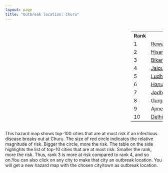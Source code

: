 ```yaml
---
layout: page
title: "Outbreak location: Churu"
---
```

<div style="width: 100%; overflow: auto;">
<div style="width: 75%; float: left;">
<div id="mapid">
<script src="https://buda-magenta.github.io/hazard_map/load_map.js"></script>

<script>
var marker_outbreak = L.marker([28.206144, 74.691907],{"autoPan": true}).addTo(map); marker_outbreak.bindTooltip("Churu").openTooltip();

var circle_1 = L.circle([28.195647, 76.616518], {"pane": "markerPane", "color": "red", "fill": true, "fillOpacity": 0.2, "fillRule": "evenodd", "lineCap": "round", "lineJoin": "round", "opacity": 1.0, "radius": 66861, "stroke": true, "weight": 3}).addTo(map);
circle_1.bindTooltip("Rewari<br>rank: 1<br>hazard index: 0.066862")
circle_1.bindPopup('<a href="https://buda-magenta.github.io/hazard_map/Rewari">Rewari</a>')

var circle_2 = L.circle([29.168807, 75.746110], {"pane": "markerPane", "color": "red", "fill": true, "fillOpacity": 0.2, "fillRule": "evenodd", "lineCap": "round", "lineJoin": "round", "opacity": 1.0, "radius": 56977, "stroke": true, "weight": 3}).addTo(map);
circle_2.bindTooltip("Hisar<br>rank: 2<br>hazard index: 0.056977")
circle_2.bindPopup('<a href="https://buda-magenta.github.io/hazard_map/Hisar">Hisar</a>')

var circle_3 = L.circle([28.015929, 73.317137], {"pane": "markerPane", "color": "red", "fill": true, "fillOpacity": 0.2, "fillRule": "evenodd", "lineCap": "round", "lineJoin": "round", "opacity": 1.0, "radius": 45805, "stroke": true, "weight": 3}).addTo(map);
circle_3.bindTooltip("Bikaner<br>rank: 3<br>hazard index: 0.045805")
circle_3.bindPopup('<a href="https://buda-magenta.github.io/hazard_map/Bikaner">Bikaner</a>')

var circle_4 = L.circle([26.915458, 75.818982], {"pane": "markerPane", "color": "red", "fill": true, "fillOpacity": 0.2, "fillRule": "evenodd", "lineCap": "round", "lineJoin": "round", "opacity": 1.0, "radius": 43013, "stroke": true, "weight": 3}).addTo(map);
circle_4.bindTooltip("Jaipur<br>rank: 4<br>hazard index: 0.043013")
circle_4.bindPopup('<a href="https://buda-magenta.github.io/hazard_map/Jaipur">Jaipur</a>')

var circle_5 = L.circle([30.909016, 75.851601], {"pane": "markerPane", "color": "red", "fill": true, "fillOpacity": 0.2, "fillRule": "evenodd", "lineCap": "round", "lineJoin": "round", "opacity": 1.0, "radius": 39399, "stroke": true, "weight": 3}).addTo(map);
circle_5.bindTooltip("Ludhiana<br>rank: 5<br>hazard index: 0.039400")
circle_5.bindPopup('<a href="https://buda-magenta.github.io/hazard_map/Ludhiana">Ludhiana</a>')

var circle_6 = L.circle([29.367200, 74.298364], {"pane": "markerPane", "color": "red", "fill": true, "fillOpacity": 0.2, "fillRule": "evenodd", "lineCap": "round", "lineJoin": "round", "opacity": 1.0, "radius": 33800, "stroke": true, "weight": 3}).addTo(map);
circle_6.bindTooltip("Hanumangarh<br>rank: 6<br>hazard index: 0.033801")
circle_6.bindPopup('<a href="https://buda-magenta.github.io/hazard_map/Hanumangarh">Hanumangarh</a>')

var circle_7 = L.circle([26.296772, 73.035143], {"pane": "markerPane", "color": "red", "fill": true, "fillOpacity": 0.2, "fillRule": "evenodd", "lineCap": "round", "lineJoin": "round", "opacity": 1.0, "radius": 23570, "stroke": true, "weight": 3}).addTo(map);
circle_7.bindTooltip("Jodhpur<br>rank: 7<br>hazard index: 0.023571")
circle_7.bindPopup('<a href="https://buda-magenta.github.io/hazard_map/Jodhpur">Jodhpur</a>')

var circle_8 = L.circle([28.428262, 77.002700], {"pane": "markerPane", "color": "red", "fill": true, "fillOpacity": 0.2, "fillRule": "evenodd", "lineCap": "round", "lineJoin": "round", "opacity": 1.0, "radius": 21428, "stroke": true, "weight": 3}).addTo(map);
circle_8.bindTooltip("Gurgaon<br>rank: 8<br>hazard index: 0.021428")
circle_8.bindPopup('<a href="https://buda-magenta.github.io/hazard_map/Gurgaon">Gurgaon</a>')

var circle_9 = L.circle([26.469100, 74.639000], {"pane": "markerPane", "color": "red", "fill": true, "fillOpacity": 0.2, "fillRule": "evenodd", "lineCap": "round", "lineJoin": "round", "opacity": 1.0, "radius": 7525, "stroke": true, "weight": 3}).addTo(map);
circle_9.bindTooltip("Ajmer<br>rank: 9<br>hazard index: 0.007526")
circle_9.bindPopup('<a href="https://buda-magenta.github.io/hazard_map/Ajmer">Ajmer</a>')

var circle_10 = L.circle([28.651718, 77.221939], {"pane": "markerPane", "color": "red", "fill": true, "fillOpacity": 0.2, "fillRule": "evenodd", "lineCap": "round", "lineJoin": "round", "opacity": 1.0, "radius": 6433, "stroke": true, "weight": 3}).addTo(map);
circle_10.bindTooltip("Delhi<br>rank: 10<br>hazard index: 0.006433")
circle_10.bindPopup('<a href="https://buda-magenta.github.io/hazard_map/Delhi">Delhi</a>')

var circle_11 = L.circle([30.179115, 75.047102], {"pane": "markerPane", "color": "red", "fill": true, "fillOpacity": 0.2, "fillRule": "evenodd", "lineCap": "round", "lineJoin": "round", "opacity": 1.0, "radius": 4774, "stroke": true, "weight": 3}).addTo(map);
circle_11.bindTooltip("Bathinda<br>rank: 11<br>hazard index: 0.004774")
circle_11.bindPopup('<a href="https://buda-magenta.github.io/hazard_map/Bathinda">Bathinda</a>')

var circle_12 = L.circle([27.639077, 76.614452], {"pane": "markerPane", "color": "red", "fill": true, "fillOpacity": 0.2, "fillRule": "evenodd", "lineCap": "round", "lineJoin": "round", "opacity": 1.0, "radius": 4344, "stroke": true, "weight": 3}).addTo(map);
circle_12.bindTooltip("Alwar<br>rank: 12<br>hazard index: 0.004344")
circle_12.bindPopup('<a href="https://buda-magenta.github.io/hazard_map/Alwar">Alwar</a>')

var circle_13 = L.circle([27.701115, 74.464936], {"pane": "markerPane", "color": "red", "fill": true, "fillOpacity": 0.2, "fillRule": "evenodd", "lineCap": "round", "lineJoin": "round", "opacity": 1.0, "radius": 3961, "stroke": true, "weight": 3}).addTo(map);
circle_13.bindTooltip("Sujangarh<br>rank: 13<br>hazard index: 0.003961")
circle_13.bindPopup('<a href="https://buda-magenta.github.io/hazard_map/Sujangarh">Sujangarh</a>')

var circle_14 = L.circle([27.662826, 75.027926], {"pane": "markerPane", "color": "red", "fill": true, "fillOpacity": 0.2, "fillRule": "evenodd", "lineCap": "round", "lineJoin": "round", "opacity": 1.0, "radius": 3335, "stroke": true, "weight": 3}).addTo(map);
circle_14.bindTooltip("Sikar<br>rank: 14<br>hazard index: 0.003335")
circle_14.bindPopup('<a href="https://buda-magenta.github.io/hazard_map/Sikar">Sikar</a>')

var circle_15 = L.circle([30.533129, 75.880760], {"pane": "markerPane", "color": "red", "fill": true, "fillOpacity": 0.2, "fillRule": "evenodd", "lineCap": "round", "lineJoin": "round", "opacity": 1.0, "radius": 3289, "stroke": true, "weight": 3}).addTo(map);
circle_15.bindTooltip("Malerkotla<br>rank: 15<br>hazard index: 0.003289")
circle_15.bindPopup('<a href="https://buda-magenta.github.io/hazard_map/Malerkotla">Malerkotla</a>')

var circle_16 = L.circle([31.292011, 75.568058], {"pane": "markerPane", "color": "red", "fill": true, "fillOpacity": 0.2, "fillRule": "evenodd", "lineCap": "round", "lineJoin": "round", "opacity": 1.0, "radius": 3052, "stroke": true, "weight": 3}).addTo(map);
circle_16.bindTooltip("Jalandhar<br>rank: 16<br>hazard index: 0.003053")
circle_16.bindPopup('<a href="https://buda-magenta.github.io/hazard_map/Jalandhar">Jalandhar</a>')

var circle_17 = L.circle([28.793170, 76.139128], {"pane": "markerPane", "color": "red", "fill": true, "fillOpacity": 0.2, "fillRule": "evenodd", "lineCap": "round", "lineJoin": "round", "opacity": 1.0, "radius": 3003, "stroke": true, "weight": 3}).addTo(map);
circle_17.bindTooltip("Bhiwani<br>rank: 17<br>hazard index: 0.003004")
circle_17.bindPopup('<a href="https://buda-magenta.github.io/hazard_map/Bhiwani">Bhiwani</a>')

var circle_18 = L.circle([31.634308, 74.873679], {"pane": "markerPane", "color": "red", "fill": true, "fillOpacity": 0.2, "fillRule": "evenodd", "lineCap": "round", "lineJoin": "round", "opacity": 1.0, "radius": 2756, "stroke": true, "weight": 3}).addTo(map);
circle_18.bindTooltip("Amritsar<br>rank: 18<br>hazard index: 0.002757")
circle_18.bindPopup('<a href="https://buda-magenta.github.io/hazard_map/Amritsar">Amritsar</a>')

var circle_19 = L.circle([29.583333, 75.083333], {"pane": "markerPane", "color": "red", "fill": true, "fillOpacity": 0.2, "fillRule": "evenodd", "lineCap": "round", "lineJoin": "round", "opacity": 1.0, "radius": 2587, "stroke": true, "weight": 3}).addTo(map);
circle_19.bindTooltip("Sirsa<br>rank: 19<br>hazard index: 0.002587")
circle_19.bindPopup('<a href="https://buda-magenta.github.io/hazard_map/Sirsa">Sirsa</a>')

var circle_20 = L.circle([26.588559, 74.861097], {"pane": "markerPane", "color": "red", "fill": true, "fillOpacity": 0.2, "fillRule": "evenodd", "lineCap": "round", "lineJoin": "round", "opacity": 1.0, "radius": 2137, "stroke": true, "weight": 3}).addTo(map);
circle_20.bindTooltip("Kishangarh<br>rank: 20<br>hazard index: 0.002137")
circle_20.bindPopup('<a href="https://buda-magenta.github.io/hazard_map/Kishangarh">Kishangarh</a>')

var circle_21 = L.circle([25.196826, 76.000893], {"pane": "markerPane", "color": "red", "fill": true, "fillOpacity": 0.2, "fillRule": "evenodd", "lineCap": "round", "lineJoin": "round", "opacity": 1.0, "radius": 1761, "stroke": true, "weight": 3}).addTo(map);
circle_21.bindTooltip("Kota<br>rank: 21<br>hazard index: 0.001762")
circle_21.bindPopup('<a href="https://buda-magenta.github.io/hazard_map/Kota">Kota</a>')

var circle_22 = L.circle([27.060786, 74.176675], {"pane": "markerPane", "color": "red", "fill": true, "fillOpacity": 0.2, "fillRule": "evenodd", "lineCap": "round", "lineJoin": "round", "opacity": 1.0, "radius": 1706, "stroke": true, "weight": 3}).addTo(map);
circle_22.bindTooltip("Nagaur<br>rank: 22<br>hazard index: 0.001707")
circle_22.bindPopup('<a href="https://buda-magenta.github.io/hazard_map/Nagaur">Nagaur</a>')

var circle_23 = L.circle([30.733442, 76.779714], {"pane": "markerPane", "color": "red", "fill": true, "fillOpacity": 0.2, "fillRule": "evenodd", "lineCap": "round", "lineJoin": "round", "opacity": 1.0, "radius": 1457, "stroke": true, "weight": 3}).addTo(map);
circle_23.bindTooltip("Chandigarh<br>rank: 23<br>hazard index: 0.001458")
circle_23.bindPopup('<a href="https://buda-magenta.github.io/hazard_map/Chandigarh">Chandigarh</a>')

var circle_24 = L.circle([23.493079, 74.348402], {"pane": "markerPane", "color": "red", "fill": true, "fillOpacity": 0.2, "fillRule": "evenodd", "lineCap": "round", "lineJoin": "round", "opacity": 1.0, "radius": 1315, "stroke": true, "weight": 3}).addTo(map);
circle_24.bindTooltip("Banswara<br>rank: 24<br>hazard index: 0.001315")
circle_24.bindPopup('<a href="https://buda-magenta.github.io/hazard_map/Banswara">Banswara</a>')

var circle_25 = L.circle([28.901090, 76.580194], {"pane": "markerPane", "color": "red", "fill": true, "fillOpacity": 0.2, "fillRule": "evenodd", "lineCap": "round", "lineJoin": "round", "opacity": 1.0, "radius": 1253, "stroke": true, "weight": 3}).addTo(map);
circle_25.bindTooltip("Rohtak<br>rank: 25<br>hazard index: 0.001254")
circle_25.bindPopup('<a href="https://buda-magenta.github.io/hazard_map/Rohtak">Rohtak</a>')

var circle_26 = L.circle([30.145054, 74.195660], {"pane": "markerPane", "color": "red", "fill": true, "fillOpacity": 0.2, "fillRule": "evenodd", "lineCap": "round", "lineJoin": "round", "opacity": 1.0, "radius": 1115, "stroke": true, "weight": 3}).addTo(map);
circle_26.bindTooltip("Abohar<br>rank: 26<br>hazard index: 0.001116")
circle_26.bindPopup('<a href="https://buda-magenta.github.io/hazard_map/Abohar">Abohar</a>')

var circle_27 = L.circle([30.783987, 75.160574], {"pane": "markerPane", "color": "red", "fill": true, "fillOpacity": 0.2, "fillRule": "evenodd", "lineCap": "round", "lineJoin": "round", "opacity": 1.0, "radius": 1015, "stroke": true, "weight": 3}).addTo(map);
circle_27.bindTooltip("Moga<br>rank: 27<br>hazard index: 0.001015")
circle_27.bindPopup('<a href="https://buda-magenta.github.io/hazard_map/Moga">Moga</a>')

var circle_28 = L.circle([32.718561, 74.858092], {"pane": "markerPane", "color": "red", "fill": true, "fillOpacity": 0.2, "fillRule": "evenodd", "lineCap": "round", "lineJoin": "round", "opacity": 1.0, "radius": 987, "stroke": true, "weight": 3}).addTo(map);
circle_28.bindTooltip("Jammu<br>rank: 28<br>hazard index: 0.000988")
circle_28.bindPopup('<a href="https://buda-magenta.github.io/hazard_map/Jammu">Jammu</a>')

var circle_29 = L.circle([30.885100, 74.660141], {"pane": "markerPane", "color": "red", "fill": true, "fillOpacity": 0.2, "fillRule": "evenodd", "lineCap": "round", "lineJoin": "round", "opacity": 1.0, "radius": 967, "stroke": true, "weight": 3}).addTo(map);
circle_29.bindTooltip("Firozpur<br>rank: 29<br>hazard index: 0.000967")
circle_29.bindPopup('<a href="https://buda-magenta.github.io/hazard_map/Firozpur">Firozpur</a>')

var circle_30 = L.circle([28.079690, 75.541768], {"pane": "markerPane", "color": "red", "fill": true, "fillOpacity": 0.2, "fillRule": "evenodd", "lineCap": "round", "lineJoin": "round", "opacity": 1.0, "radius": 850, "stroke": true, "weight": 3}).addTo(map);
circle_30.bindTooltip("Jhunjhunun<br>rank: 30<br>hazard index: 0.000851")
circle_30.bindPopup('<a href="https://buda-magenta.github.io/hazard_map/Jhunjhunun">Jhunjhunun</a>')

var circle_31 = L.circle([23.021624, 72.579707], {"pane": "markerPane", "color": "red", "fill": true, "fillOpacity": 0.2, "fillRule": "evenodd", "lineCap": "round", "lineJoin": "round", "opacity": 1.0, "radius": 705, "stroke": true, "weight": 3}).addTo(map);
circle_31.bindTooltip("Ahmedabad<br>rank: 31<br>hazard index: 0.000706")
circle_31.bindPopup('<a href="https://buda-magenta.github.io/hazard_map/Ahmedabad">Ahmedabad</a>')

var circle_32 = L.circle([19.075990, 72.877393], {"pane": "markerPane", "color": "red", "fill": true, "fillOpacity": 0.2, "fillRule": "evenodd", "lineCap": "round", "lineJoin": "round", "opacity": 1.0, "radius": 647, "stroke": true, "weight": 3}).addTo(map);
circle_32.bindTooltip("Mumbai<br>rank: 32<br>hazard index: 0.000648")
circle_32.bindPopup('<a href="https://buda-magenta.github.io/hazard_map/Mumbai">Mumbai</a>')

var circle_33 = L.circle([25.488773, 74.699613], {"pane": "markerPane", "color": "red", "fill": true, "fillOpacity": 0.2, "fillRule": "evenodd", "lineCap": "round", "lineJoin": "round", "opacity": 1.0, "radius": 472, "stroke": true, "weight": 3}).addTo(map);
circle_33.bindTooltip("Bhilwara<br>rank: 33<br>hazard index: 0.000472")
circle_33.bindPopup('<a href="https://buda-magenta.github.io/hazard_map/Bhilwara">Bhilwara</a>')

var circle_34 = L.circle([29.988077, 77.508130], {"pane": "markerPane", "color": "red", "fill": true, "fillOpacity": 0.2, "fillRule": "evenodd", "lineCap": "round", "lineJoin": "round", "opacity": 1.0, "radius": 362, "stroke": true, "weight": 3}).addTo(map);
circle_34.bindTooltip("Saharanpur<br>rank: 34<br>hazard index: 0.000362")
circle_34.bindPopup('<a href="https://buda-magenta.github.io/hazard_map/Saharanpur">Saharanpur</a>')

var circle_35 = L.circle([27.175255, 78.009816], {"pane": "markerPane", "color": "red", "fill": true, "fillOpacity": 0.2, "fillRule": "evenodd", "lineCap": "round", "lineJoin": "round", "opacity": 1.0, "radius": 356, "stroke": true, "weight": 3}).addTo(map);
circle_35.bindTooltip("Agra<br>rank: 35<br>hazard index: 0.000356")
circle_35.bindPopup('<a href="https://buda-magenta.github.io/hazard_map/Agra">Agra</a>')

var circle_36 = L.circle([27.633333, 77.583333], {"pane": "markerPane", "color": "red", "fill": true, "fillOpacity": 0.2, "fillRule": "evenodd", "lineCap": "round", "lineJoin": "round", "opacity": 1.0, "radius": 328, "stroke": true, "weight": 3}).addTo(map);
circle_36.bindTooltip("Mathura<br>rank: 36<br>hazard index: 0.000329")
circle_36.bindPopup('<a href="https://buda-magenta.github.io/hazard_map/Mathura">Mathura</a>')

var circle_37 = L.circle([31.608574, 75.846442], {"pane": "markerPane", "color": "red", "fill": true, "fillOpacity": 0.2, "fillRule": "evenodd", "lineCap": "round", "lineJoin": "round", "opacity": 1.0, "radius": 299, "stroke": true, "weight": 3}).addTo(map);
circle_37.bindTooltip("Hoshiarpur<br>rank: 37<br>hazard index: 0.000300")
circle_37.bindPopup('<a href="https://buda-magenta.github.io/hazard_map/Hoshiarpur">Hoshiarpur</a>')

var circle_38 = L.circle([30.283140, 74.522997], {"pane": "markerPane", "color": "red", "fill": true, "fillOpacity": 0.2, "fillRule": "evenodd", "lineCap": "round", "lineJoin": "round", "opacity": 1.0, "radius": 291, "stroke": true, "weight": 3}).addTo(map);
circle_38.bindTooltip("Muktsar<br>rank: 38<br>hazard index: 0.000292")
circle_38.bindPopup('<a href="https://buda-magenta.github.io/hazard_map/Muktsar">Muktsar</a>')

var circle_39 = L.circle([21.170200, 72.831100], {"pane": "markerPane", "color": "red", "fill": true, "fillOpacity": 0.2, "fillRule": "evenodd", "lineCap": "round", "lineJoin": "round", "opacity": 1.0, "radius": 280, "stroke": true, "weight": 3}).addTo(map);
circle_39.bindTooltip("Surat<br>rank: 39<br>hazard index: 0.000280")
circle_39.bindPopup('<a href="https://buda-magenta.github.io/hazard_map/Surat">Surat</a>')

var circle_40 = L.circle([26.122147, 75.663754], {"pane": "markerPane", "color": "red", "fill": true, "fillOpacity": 0.2, "fillRule": "evenodd", "lineCap": "round", "lineJoin": "round", "opacity": 1.0, "radius": 279, "stroke": true, "weight": 3}).addTo(map);
circle_40.bindTooltip("Tonk<br>rank: 40<br>hazard index: 0.000280")
circle_40.bindPopup('<a href="https://buda-magenta.github.io/hazard_map/Tonk">Tonk</a>')

var circle_41 = L.circle([17.388786, 78.461065], {"pane": "markerPane", "color": "red", "fill": true, "fillOpacity": 0.2, "fillRule": "evenodd", "lineCap": "round", "lineJoin": "round", "opacity": 1.0, "radius": 279, "stroke": true, "weight": 3}).addTo(map);
circle_41.bindTooltip("Hyderabad<br>rank: 41<br>hazard index: 0.000279")
circle_41.bindPopup('<a href="https://buda-magenta.github.io/hazard_map/Hyderabad">Hyderabad</a>')

var circle_42 = L.circle([12.979120, 77.591300], {"pane": "markerPane", "color": "red", "fill": true, "fillOpacity": 0.2, "fillRule": "evenodd", "lineCap": "round", "lineJoin": "round", "opacity": 1.0, "radius": 272, "stroke": true, "weight": 3}).addTo(map);
circle_42.bindTooltip("Bangalore<br>rank: 42<br>hazard index: 0.000273")
circle_42.bindPopup('<a href="https://buda-magenta.github.io/hazard_map/Bangalore">Bangalore</a>')

var circle_43 = L.circle([29.301826, 76.338471], {"pane": "markerPane", "color": "red", "fill": true, "fillOpacity": 0.2, "fillRule": "evenodd", "lineCap": "round", "lineJoin": "round", "opacity": 1.0, "radius": 261, "stroke": true, "weight": 3}).addTo(map);
circle_43.bindTooltip("Jind<br>rank: 43<br>hazard index: 0.000262")
circle_43.bindPopup('<a href="https://buda-magenta.github.io/hazard_map/Jind">Jind</a>')

var circle_44 = L.circle([25.604091, 73.415609], {"pane": "markerPane", "color": "red", "fill": true, "fillOpacity": 0.2, "fillRule": "evenodd", "lineCap": "round", "lineJoin": "round", "opacity": 1.0, "radius": 248, "stroke": true, "weight": 3}).addTo(map);
circle_44.bindTooltip("Pali<br>rank: 44<br>hazard index: 0.000249")
circle_44.bindPopup('<a href="https://buda-magenta.github.io/hazard_map/Pali">Pali</a>')

var circle_45 = L.circle([24.578721, 73.686257], {"pane": "markerPane", "color": "red", "fill": true, "fillOpacity": 0.2, "fillRule": "evenodd", "lineCap": "round", "lineJoin": "round", "opacity": 1.0, "radius": 243, "stroke": true, "weight": 3}).addTo(map);
circle_45.bindTooltip("Udaipur<br>rank: 45<br>hazard index: 0.000244")
circle_45.bindPopup('<a href="https://buda-magenta.github.io/hazard_map/Udaipur">Udaipur</a>')

var circle_46 = L.circle([26.460914, 80.321759], {"pane": "markerPane", "color": "red", "fill": true, "fillOpacity": 0.2, "fillRule": "evenodd", "lineCap": "round", "lineJoin": "round", "opacity": 1.0, "radius": 242, "stroke": true, "weight": 3}).addTo(map);
circle_46.bindTooltip("Kanpur<br>rank: 46<br>hazard index: 0.000243")
circle_46.bindPopup('<a href="https://buda-magenta.github.io/hazard_map/Kanpur">Kanpur</a>')

var circle_47 = L.circle([22.541418, 88.357691], {"pane": "markerPane", "color": "red", "fill": true, "fillOpacity": 0.2, "fillRule": "evenodd", "lineCap": "round", "lineJoin": "round", "opacity": 1.0, "radius": 223, "stroke": true, "weight": 3}).addTo(map);
circle_47.bindTooltip("Kolkata<br>rank: 47<br>hazard index: 0.000223")
circle_47.bindPopup('<a href="https://buda-magenta.github.io/hazard_map/Kolkata">Kolkata</a>')

var circle_48 = L.circle([23.258486, 77.401989], {"pane": "markerPane", "color": "red", "fill": true, "fillOpacity": 0.2, "fillRule": "evenodd", "lineCap": "round", "lineJoin": "round", "opacity": 1.0, "radius": 201, "stroke": true, "weight": 3}).addTo(map);
circle_48.bindTooltip("Bhopal<br>rank: 48<br>hazard index: 0.000201")
circle_48.bindPopup('<a href="https://buda-magenta.github.io/hazard_map/Bhopal">Bhopal</a>')

var circle_49 = L.circle([24.170979, 72.436638], {"pane": "markerPane", "color": "red", "fill": true, "fillOpacity": 0.2, "fillRule": "evenodd", "lineCap": "round", "lineJoin": "round", "opacity": 1.0, "radius": 191, "stroke": true, "weight": 3}).addTo(map);
circle_49.bindTooltip("Palanpur<br>rank: 49<br>hazard index: 0.000191")
circle_49.bindPopup('<a href="https://buda-magenta.github.io/hazard_map/Palanpur">Palanpur</a>')

var circle_50 = L.circle([29.000653, 77.768229], {"pane": "markerPane", "color": "red", "fill": true, "fillOpacity": 0.2, "fillRule": "evenodd", "lineCap": "round", "lineJoin": "round", "opacity": 1.0, "radius": 187, "stroke": true, "weight": 3}).addTo(map);
circle_50.bindTooltip("Meerut<br>rank: 50<br>hazard index: 0.000188")
circle_50.bindPopup('<a href="https://buda-magenta.github.io/hazard_map/Meerut">Meerut</a>')

var circle_51 = L.circle([23.071874, 70.131715], {"pane": "markerPane", "color": "red", "fill": true, "fillOpacity": 0.2, "fillRule": "evenodd", "lineCap": "round", "lineJoin": "round", "opacity": 1.0, "radius": 183, "stroke": true, "weight": 3}).addTo(map);
circle_51.bindTooltip("Gandhidham<br>rank: 51<br>hazard index: 0.000183")
circle_51.bindPopup('<a href="https://buda-magenta.github.io/hazard_map/Gandhidham">Gandhidham</a>')

var circle_52 = L.circle([22.720362, 75.868200], {"pane": "markerPane", "color": "red", "fill": true, "fillOpacity": 0.2, "fillRule": "evenodd", "lineCap": "round", "lineJoin": "round", "opacity": 1.0, "radius": 181, "stroke": true, "weight": 3}).addTo(map);
circle_52.bindTooltip("Indore<br>rank: 52<br>hazard index: 0.000182")
circle_52.bindPopup('<a href="https://buda-magenta.github.io/hazard_map/Indore">Indore</a>')

var circle_53 = L.circle([26.229141, 76.304533], {"pane": "markerPane", "color": "red", "fill": true, "fillOpacity": 0.2, "fillRule": "evenodd", "lineCap": "round", "lineJoin": "round", "opacity": 1.0, "radius": 167, "stroke": true, "weight": 3}).addTo(map);
circle_53.bindTooltip("Sawai Madhopur<br>rank: 53<br>hazard index: 0.000168")
circle_53.bindPopup('<a href="https://buda-magenta.github.io/hazard_map/Sawai_Madhopur">Sawai Madhopur</a>')

var circle_54 = L.circle([24.268349, 72.204387], {"pane": "markerPane", "color": "red", "fill": true, "fillOpacity": 0.2, "fillRule": "evenodd", "lineCap": "round", "lineJoin": "round", "opacity": 1.0, "radius": 160, "stroke": true, "weight": 3}).addTo(map);
circle_54.bindTooltip("Deesa<br>rank: 54<br>hazard index: 0.000160")
circle_54.bindPopup('<a href="https://buda-magenta.github.io/hazard_map/Deesa">Deesa</a>')

var circle_55 = L.circle([30.370469, 75.504017], {"pane": "markerPane", "color": "red", "fill": true, "fillOpacity": 0.2, "fillRule": "evenodd", "lineCap": "round", "lineJoin": "round", "opacity": 1.0, "radius": 160, "stroke": true, "weight": 3}).addTo(map);
circle_55.bindTooltip("Barnala<br>rank: 55<br>hazard index: 0.000160")
circle_55.bindPopup('<a href="https://buda-magenta.github.io/hazard_map/Barnala">Barnala</a>')

var circle_56 = L.circle([26.099214, 74.312704], {"pane": "markerPane", "color": "red", "fill": true, "fillOpacity": 0.2, "fillRule": "evenodd", "lineCap": "round", "lineJoin": "round", "opacity": 1.0, "radius": 156, "stroke": true, "weight": 3}).addTo(map);
circle_56.bindTooltip("Beawar<br>rank: 56<br>hazard index: 0.000157")
circle_56.bindPopup('<a href="https://buda-magenta.github.io/hazard_map/Beawar">Beawar</a>')

var circle_57 = L.circle([29.391275, 76.977168], {"pane": "markerPane", "color": "red", "fill": true, "fillOpacity": 0.2, "fillRule": "evenodd", "lineCap": "round", "lineJoin": "round", "opacity": 1.0, "radius": 151, "stroke": true, "weight": 3}).addTo(map);
circle_57.bindTooltip("Panipat<br>rank: 57<br>hazard index: 0.000152")
circle_57.bindPopup('<a href="https://buda-magenta.github.io/hazard_map/Panipat">Panipat</a>')

var circle_58 = L.circle([29.680327, 76.989625], {"pane": "markerPane", "color": "red", "fill": true, "fillOpacity": 0.2, "fillRule": "evenodd", "lineCap": "round", "lineJoin": "round", "opacity": 1.0, "radius": 147, "stroke": true, "weight": 3}).addTo(map);
circle_58.bindTooltip("Karnal<br>rank: 58<br>hazard index: 0.000148")
circle_58.bindPopup('<a href="https://buda-magenta.github.io/hazard_map/Karnal">Karnal</a>')

var circle_59 = L.circle([28.402979, 77.310384], {"pane": "markerPane", "color": "red", "fill": true, "fillOpacity": 0.2, "fillRule": "evenodd", "lineCap": "round", "lineJoin": "round", "opacity": 1.0, "radius": 130, "stroke": true, "weight": 3}).addTo(map);
circle_59.bindTooltip("Faridabad<br>rank: 59<br>hazard index: 0.000130")
circle_59.bindPopup('<a href="https://buda-magenta.github.io/hazard_map/Faridabad">Faridabad</a>')

var circle_60 = L.circle([30.883006, 75.869732], {"pane": "markerPane", "color": "red", "fill": true, "fillOpacity": 0.2, "fillRule": "evenodd", "lineCap": "round", "lineJoin": "round", "opacity": 1.0, "radius": 130, "stroke": true, "weight": 3}).addTo(map);
circle_60.bindTooltip("S.A.S. Nagar<br>rank: 60<br>hazard index: 0.000130")
circle_60.bindPopup('<a href="https://buda-magenta.github.io/hazard_map/S.A.S._Nagar">S.A.S. Nagar</a>')

var circle_61 = L.circle([26.838100, 80.934600], {"pane": "markerPane", "color": "red", "fill": true, "fillOpacity": 0.2, "fillRule": "evenodd", "lineCap": "round", "lineJoin": "round", "opacity": 1.0, "radius": 129, "stroke": true, "weight": 3}).addTo(map);
circle_61.bindTooltip("Lucknow<br>rank: 61<br>hazard index: 0.000130")
circle_61.bindPopup('<a href="https://buda-magenta.github.io/hazard_map/Lucknow">Lucknow</a>')

var circle_62 = L.circle([32.301710, 75.658642], {"pane": "markerPane", "color": "red", "fill": true, "fillOpacity": 0.2, "fillRule": "evenodd", "lineCap": "round", "lineJoin": "round", "opacity": 1.0, "radius": 125, "stroke": true, "weight": 3}).addTo(map);
circle_62.bindTooltip("Pathankot<br>rank: 62<br>hazard index: 0.000125")
circle_62.bindPopup('<a href="https://buda-magenta.github.io/hazard_map/Pathankot">Pathankot</a>')

var circle_63 = L.circle([13.083694, 80.270186], {"pane": "markerPane", "color": "red", "fill": true, "fillOpacity": 0.2, "fillRule": "evenodd", "lineCap": "round", "lineJoin": "round", "opacity": 1.0, "radius": 117, "stroke": true, "weight": 3}).addTo(map);
circle_63.bindTooltip("Chennai<br>rank: 63<br>hazard index: 0.000117")
circle_63.bindPopup('<a href="https://buda-magenta.github.io/hazard_map/Chennai">Chennai</a>')

var circle_64 = L.circle([29.938447, 78.145298], {"pane": "markerPane", "color": "red", "fill": true, "fillOpacity": 0.2, "fillRule": "evenodd", "lineCap": "round", "lineJoin": "round", "opacity": 1.0, "radius": 116, "stroke": true, "weight": 3}).addTo(map);
circle_64.bindTooltip("Haridwar<br>rank: 64<br>hazard index: 0.000116")
circle_64.bindPopup('<a href="https://buda-magenta.github.io/hazard_map/Haridwar">Haridwar</a>')

var circle_65 = L.circle([25.500000, 75.833333], {"pane": "markerPane", "color": "red", "fill": true, "fillOpacity": 0.2, "fillRule": "evenodd", "lineCap": "round", "lineJoin": "round", "opacity": 1.0, "radius": 114, "stroke": true, "weight": 3}).addTo(map);
circle_65.bindTooltip("Bundi<br>rank: 65<br>hazard index: 0.000115")
circle_65.bindPopup('<a href="https://buda-magenta.github.io/hazard_map/Bundi">Bundi</a>')

var circle_66 = L.circle([30.209087, 76.339872], {"pane": "markerPane", "color": "red", "fill": true, "fillOpacity": 0.2, "fillRule": "evenodd", "lineCap": "round", "lineJoin": "round", "opacity": 1.0, "radius": 110, "stroke": true, "weight": 3}).addTo(map);
circle_66.bindTooltip("Patiala<br>rank: 66<br>hazard index: 0.000110")
circle_66.bindPopup('<a href="https://buda-magenta.github.io/hazard_map/Patiala">Patiala</a>')

var circle_67 = L.circle([27.265212, 77.369126], {"pane": "markerPane", "color": "red", "fill": true, "fillOpacity": 0.2, "fillRule": "evenodd", "lineCap": "round", "lineJoin": "round", "opacity": 1.0, "radius": 107, "stroke": true, "weight": 3}).addTo(map);
circle_67.bindTooltip("Bharatpur<br>rank: 67<br>hazard index: 0.000108")
circle_67.bindPopup('<a href="https://buda-magenta.github.io/hazard_map/Bharatpur">Bharatpur</a>')

var circle_68 = L.circle([22.297314, 73.194257], {"pane": "markerPane", "color": "red", "fill": true, "fillOpacity": 0.2, "fillRule": "evenodd", "lineCap": "round", "lineJoin": "round", "opacity": 1.0, "radius": 104, "stroke": true, "weight": 3}).addTo(map);
circle_68.bindTooltip("Vadodara<br>rank: 68<br>hazard index: 0.000105")
circle_68.bindPopup('<a href="https://buda-magenta.github.io/hazard_map/Vadodara">Vadodara</a>')

var circle_69 = L.circle([31.819303, 75.199994], {"pane": "markerPane", "color": "red", "fill": true, "fillOpacity": 0.2, "fillRule": "evenodd", "lineCap": "round", "lineJoin": "round", "opacity": 1.0, "radius": 99, "stroke": true, "weight": 3}).addTo(map);
circle_69.bindTooltip("Batala<br>rank: 69<br>hazard index: 0.000100")
circle_69.bindPopup('<a href="https://buda-magenta.github.io/hazard_map/Batala">Batala</a>')

var circle_70 = L.circle([18.521428, 73.854454], {"pane": "markerPane", "color": "red", "fill": true, "fillOpacity": 0.2, "fillRule": "evenodd", "lineCap": "round", "lineJoin": "round", "opacity": 1.0, "radius": 99, "stroke": true, "weight": 3}).addTo(map);
circle_70.bindTooltip("Pune<br>rank: 70<br>hazard index: 0.000099")
circle_70.bindPopup('<a href="https://buda-magenta.github.io/hazard_map/Pune">Pune</a>')

var circle_71 = L.circle([26.732501, 77.036312], {"pane": "markerPane", "color": "red", "fill": true, "fillOpacity": 0.2, "fillRule": "evenodd", "lineCap": "round", "lineJoin": "round", "opacity": 1.0, "radius": 85, "stroke": true, "weight": 3}).addTo(map);
circle_71.bindTooltip("Hindaun<br>rank: 71<br>hazard index: 0.000086")
circle_71.bindPopup('<a href="https://buda-magenta.github.io/hazard_map/Hindaun">Hindaun</a>')

var circle_72 = L.circle([28.863842, 78.805778], {"pane": "markerPane", "color": "red", "fill": true, "fillOpacity": 0.2, "fillRule": "evenodd", "lineCap": "round", "lineJoin": "round", "opacity": 1.0, "radius": 85, "stroke": true, "weight": 3}).addTo(map);
circle_72.bindTooltip("Moradabad<br>rank: 72<br>hazard index: 0.000085")
circle_72.bindPopup('<a href="https://buda-magenta.github.io/hazard_map/Moradabad">Moradabad</a>')

var circle_73 = L.circle([26.166667, 77.500000], {"pane": "markerPane", "color": "red", "fill": true, "fillOpacity": 0.2, "fillRule": "evenodd", "lineCap": "round", "lineJoin": "round", "opacity": 1.0, "radius": 79, "stroke": true, "weight": 3}).addTo(map);
circle_73.bindTooltip("Morena<br>rank: 73<br>hazard index: 0.000080")
circle_73.bindPopup('<a href="https://buda-magenta.github.io/hazard_map/Morena">Morena</a>')

var circle_74 = L.circle([31.104153, 77.170973], {"pane": "markerPane", "color": "red", "fill": true, "fillOpacity": 0.2, "fillRule": "evenodd", "lineCap": "round", "lineJoin": "round", "opacity": 1.0, "radius": 78, "stroke": true, "weight": 3}).addTo(map);
circle_74.bindTooltip("Shimla<br>rank: 74<br>hazard index: 0.000079")
circle_74.bindPopup('<a href="https://buda-magenta.github.io/hazard_map/Shimla">Shimla</a>')

var circle_75 = L.circle([31.385241, 75.305523], {"pane": "markerPane", "color": "red", "fill": true, "fillOpacity": 0.2, "fillRule": "evenodd", "lineCap": "round", "lineJoin": "round", "opacity": 1.0, "radius": 71, "stroke": true, "weight": 3}).addTo(map);
circle_75.bindTooltip("Kapurthala<br>rank: 75<br>hazard index: 0.000071")
circle_75.bindPopup('<a href="https://buda-magenta.github.io/hazard_map/Kapurthala">Kapurthala</a>')

var circle_76 = L.circle([25.531031, 78.652689], {"pane": "markerPane", "color": "red", "fill": true, "fillOpacity": 0.2, "fillRule": "evenodd", "lineCap": "round", "lineJoin": "round", "opacity": 1.0, "radius": 68, "stroke": true, "weight": 3}).addTo(map);
circle_76.bindTooltip("Jhansi<br>rank: 76<br>hazard index: 0.000069")
circle_76.bindPopup('<a href="https://buda-magenta.github.io/hazard_map/Jhansi">Jhansi</a>')

var circle_77 = L.circle([27.876990, 78.137290], {"pane": "markerPane", "color": "red", "fill": true, "fillOpacity": 0.2, "fillRule": "evenodd", "lineCap": "round", "lineJoin": "round", "opacity": 1.0, "radius": 68, "stroke": true, "weight": 3}).addTo(map);
circle_77.bindTooltip("Aligarh<br>rank: 77<br>hazard index: 0.000069")
circle_77.bindPopup('<a href="https://buda-magenta.github.io/hazard_map/Aligarh">Aligarh</a>')

var circle_78 = L.circle([25.438130, 81.833800], {"pane": "markerPane", "color": "red", "fill": true, "fillOpacity": 0.2, "fillRule": "evenodd", "lineCap": "round", "lineJoin": "round", "opacity": 1.0, "radius": 68, "stroke": true, "weight": 3}).addTo(map);
circle_78.bindTooltip("Allahabad<br>rank: 78<br>hazard index: 0.000069")
circle_78.bindPopup('<a href="https://buda-magenta.github.io/hazard_map/Allahabad">Allahabad</a>')

var circle_79 = L.circle([23.749721, 91.876635], {"pane": "markerPane", "color": "red", "fill": true, "fillOpacity": 0.2, "fillRule": "evenodd", "lineCap": "round", "lineJoin": "round", "opacity": 1.0, "radius": 63, "stroke": true, "weight": 3}).addTo(map);
circle_79.bindTooltip("Ganganagar<br>rank: 79<br>hazard index: 0.000063")
circle_79.bindPopup('<a href="https://buda-magenta.github.io/hazard_map/Ganganagar">Ganganagar</a>')

var circle_80 = L.circle([30.384367, 76.770421], {"pane": "markerPane", "color": "red", "fill": true, "fillOpacity": 0.2, "fillRule": "evenodd", "lineCap": "round", "lineJoin": "round", "opacity": 1.0, "radius": 61, "stroke": true, "weight": 3}).addTo(map);
circle_80.bindTooltip("Ambala<br>rank: 80<br>hazard index: 0.000062")
circle_80.bindPopup('<a href="https://buda-magenta.github.io/hazard_map/Ambala">Ambala</a>')

var circle_81 = L.circle([29.869350, 77.890212], {"pane": "markerPane", "color": "red", "fill": true, "fillOpacity": 0.2, "fillRule": "evenodd", "lineCap": "round", "lineJoin": "round", "opacity": 1.0, "radius": 60, "stroke": true, "weight": 3}).addTo(map);
circle_81.bindTooltip("Roorkee<br>rank: 81<br>hazard index: 0.000061")
circle_81.bindPopup('<a href="https://buda-magenta.github.io/hazard_map/Roorkee">Roorkee</a>')

var circle_82 = L.circle([26.180598, 91.753943], {"pane": "markerPane", "color": "red", "fill": true, "fillOpacity": 0.2, "fillRule": "evenodd", "lineCap": "round", "lineJoin": "round", "opacity": 1.0, "radius": 58, "stroke": true, "weight": 3}).addTo(map);
circle_82.bindTooltip("Guwahati<br>rank: 82<br>hazard index: 0.000059")
circle_82.bindPopup('<a href="https://buda-magenta.github.io/hazard_map/Guwahati">Guwahati</a>')

var circle_83 = L.circle([21.149813, 79.082056], {"pane": "markerPane", "color": "red", "fill": true, "fillOpacity": 0.2, "fillRule": "evenodd", "lineCap": "round", "lineJoin": "round", "opacity": 1.0, "radius": 57, "stroke": true, "weight": 3}).addTo(map);
circle_83.bindTooltip("Nagpur<br>rank: 83<br>hazard index: 0.000058")
circle_83.bindPopup('<a href="https://buda-magenta.github.io/hazard_map/Nagpur">Nagpur</a>')

var circle_84 = L.circle([30.211200, 77.286390], {"pane": "markerPane", "color": "red", "fill": true, "fillOpacity": 0.2, "fillRule": "evenodd", "lineCap": "round", "lineJoin": "round", "opacity": 1.0, "radius": 57, "stroke": true, "weight": 3}).addTo(map);
circle_84.bindTooltip("Yamunanagar<br>rank: 84<br>hazard index: 0.000057")
circle_84.bindPopup('<a href="https://buda-magenta.github.io/hazard_map/Yamunanagar">Yamunanagar</a>')

var circle_85 = L.circle([28.570784, 77.327107], {"pane": "markerPane", "color": "red", "fill": true, "fillOpacity": 0.2, "fillRule": "evenodd", "lineCap": "round", "lineJoin": "round", "opacity": 1.0, "radius": 56, "stroke": true, "weight": 3}).addTo(map);
circle_85.bindTooltip("Noida<br>rank: 85<br>hazard index: 0.000056")
circle_85.bindPopup('<a href="https://buda-magenta.github.io/hazard_map/Noida">Noida</a>')

var circle_86 = L.circle([23.174597, 75.785142], {"pane": "markerPane", "color": "red", "fill": true, "fillOpacity": 0.2, "fillRule": "evenodd", "lineCap": "round", "lineJoin": "round", "opacity": 1.0, "radius": 54, "stroke": true, "weight": 3}).addTo(map);
circle_86.bindTooltip("Ujjain<br>rank: 86<br>hazard index: 0.000055")
circle_86.bindPopup('<a href="https://buda-magenta.github.io/hazard_map/Ujjain">Ujjain</a>')

var circle_87 = L.circle([19.794750, 75.077922], {"pane": "markerPane", "color": "red", "fill": true, "fillOpacity": 0.2, "fillRule": "evenodd", "lineCap": "round", "lineJoin": "round", "opacity": 1.0, "radius": 54, "stroke": true, "weight": 3}).addTo(map);
circle_87.bindTooltip("Gangapur<br>rank: 87<br>hazard index: 0.000054")
circle_87.bindPopup('<a href="https://buda-magenta.github.io/hazard_map/Gangapur">Gangapur</a>')

var circle_88 = L.circle([24.500000, 74.500000], {"pane": "markerPane", "color": "red", "fill": true, "fillOpacity": 0.2, "fillRule": "evenodd", "lineCap": "round", "lineJoin": "round", "opacity": 1.0, "radius": 53, "stroke": true, "weight": 3}).addTo(map);
circle_88.bindTooltip("Chittaurgarh<br>rank: 88<br>hazard index: 0.000054")
circle_88.bindPopup('<a href="https://buda-magenta.github.io/hazard_map/Chittaurgarh">Chittaurgarh</a>')

var circle_89 = L.circle([28.733400, 77.298600], {"pane": "markerPane", "color": "red", "fill": true, "fillOpacity": 0.2, "fillRule": "evenodd", "lineCap": "round", "lineJoin": "round", "opacity": 1.0, "radius": 53, "stroke": true, "weight": 3}).addTo(map);
circle_89.bindTooltip("Loni<br>rank: 89<br>hazard index: 0.000054")
circle_89.bindPopup('<a href="https://buda-magenta.github.io/hazard_map/Loni">Loni</a>')

var circle_90 = L.circle([23.160894, 79.949770], {"pane": "markerPane", "color": "red", "fill": true, "fillOpacity": 0.2, "fillRule": "evenodd", "lineCap": "round", "lineJoin": "round", "opacity": 1.0, "radius": 52, "stroke": true, "weight": 3}).addTo(map);
circle_90.bindTooltip("Jabalpur<br>rank: 90<br>hazard index: 0.000053")
circle_90.bindPopup('<a href="https://buda-magenta.github.io/hazard_map/Jabalpur">Jabalpur</a>')

var circle_91 = L.circle([26.653396, 77.624206], {"pane": "markerPane", "color": "red", "fill": true, "fillOpacity": 0.2, "fillRule": "evenodd", "lineCap": "round", "lineJoin": "round", "opacity": 1.0, "radius": 52, "stroke": true, "weight": 3}).addTo(map);
circle_91.bindTooltip("Dhaulpur<br>rank: 91<br>hazard index: 0.000052")
circle_91.bindPopup('<a href="https://buda-magenta.github.io/hazard_map/Dhaulpur">Dhaulpur</a>')

var circle_92 = L.circle([24.917151, 76.696403], {"pane": "markerPane", "color": "red", "fill": true, "fillOpacity": 0.2, "fillRule": "evenodd", "lineCap": "round", "lineJoin": "round", "opacity": 1.0, "radius": 50, "stroke": true, "weight": 3}).addTo(map);
circle_92.bindTooltip("Baran<br>rank: 92<br>hazard index: 0.000051")
circle_92.bindPopup('<a href="https://buda-magenta.github.io/hazard_map/Baran">Baran</a>')

var circle_93 = L.circle([27.177366, 78.389912], {"pane": "markerPane", "color": "red", "fill": true, "fillOpacity": 0.2, "fillRule": "evenodd", "lineCap": "round", "lineJoin": "round", "opacity": 1.0, "radius": 42, "stroke": true, "weight": 3}).addTo(map);
circle_93.bindTooltip("Firozabad<br>rank: 93<br>hazard index: 0.000043")
circle_93.bindPopup('<a href="https://buda-magenta.github.io/hazard_map/Firozabad">Firozabad</a>')

var circle_94 = L.circle([25.609324, 85.123525], {"pane": "markerPane", "color": "red", "fill": true, "fillOpacity": 0.2, "fillRule": "evenodd", "lineCap": "round", "lineJoin": "round", "opacity": 1.0, "radius": 41, "stroke": true, "weight": 3}).addTo(map);
circle_94.bindTooltip("Patna<br>rank: 94<br>hazard index: 0.000042")
circle_94.bindPopup('<a href="https://buda-magenta.github.io/hazard_map/Patna">Patna</a>')

var circle_95 = L.circle([28.457876, 79.405571], {"pane": "markerPane", "color": "red", "fill": true, "fillOpacity": 0.2, "fillRule": "evenodd", "lineCap": "round", "lineJoin": "round", "opacity": 1.0, "radius": 41, "stroke": true, "weight": 3}).addTo(map);
circle_95.bindTooltip("Bareilly<br>rank: 95<br>hazard index: 0.000041")
circle_95.bindPopup('<a href="https://buda-magenta.github.io/hazard_map/Bareilly">Bareilly</a>')

var circle_96 = L.circle([24.935635, 82.647701], {"pane": "markerPane", "color": "red", "fill": true, "fillOpacity": 0.2, "fillRule": "evenodd", "lineCap": "round", "lineJoin": "round", "opacity": 1.0, "radius": 41, "stroke": true, "weight": 3}).addTo(map);
circle_96.bindTooltip("Mirzapur<br>rank: 96<br>hazard index: 0.000041")
circle_96.bindPopup('<a href="https://buda-magenta.github.io/hazard_map/Mirzapur">Mirzapur</a>')

var circle_97 = L.circle([30.129326, 77.245483], {"pane": "markerPane", "color": "red", "fill": true, "fillOpacity": 0.2, "fillRule": "evenodd", "lineCap": "round", "lineJoin": "round", "opacity": 1.0, "radius": 38, "stroke": true, "weight": 3}).addTo(map);
circle_97.bindTooltip("Jagadhri<br>rank: 97<br>hazard index: 0.000039")
circle_97.bindPopup('<a href="https://buda-magenta.github.io/hazard_map/Jagadhri">Jagadhri</a>')

var circle_98 = L.circle([25.335649, 83.007629], {"pane": "markerPane", "color": "red", "fill": true, "fillOpacity": 0.2, "fillRule": "evenodd", "lineCap": "round", "lineJoin": "round", "opacity": 1.0, "radius": 37, "stroke": true, "weight": 3}).addTo(map);
circle_98.bindTooltip("Varanasi<br>rank: 98<br>hazard index: 0.000037")
circle_98.bindPopup('<a href="https://buda-magenta.github.io/hazard_map/Varanasi">Varanasi</a>')

var circle_99 = L.circle([29.003314, 77.016732], {"pane": "markerPane", "color": "red", "fill": true, "fillOpacity": 0.2, "fillRule": "evenodd", "lineCap": "round", "lineJoin": "round", "opacity": 1.0, "radius": 36, "stroke": true, "weight": 3}).addTo(map);
circle_99.bindTooltip("Sonipat<br>rank: 99<br>hazard index: 0.000037")
circle_99.bindPopup('<a href="https://buda-magenta.github.io/hazard_map/Sonipat">Sonipat</a>')

var circle_100 = L.circle([19.194329, 72.970178], {"pane": "markerPane", "color": "red", "fill": true, "fillOpacity": 0.2, "fillRule": "evenodd", "lineCap": "round", "lineJoin": "round", "opacity": 1.0, "radius": 36, "stroke": true, "weight": 3}).addTo(map);
circle_100.bindTooltip("Thane<br>rank: 100<br>hazard index: 0.000036")
circle_100.bindPopup('<a href="https://buda-magenta.github.io/hazard_map/Thane">Thane</a>')
</script>
</div>
</div>


<div style="width: 20%; float: right;">
<table>
<tr>
<th>Rank</th>
<th>City</th>
</tr>

<tr>
<td>1</td>
<td><a href="https://buda-magenta.github.io/hazard_map/Rewari">Rewari</a></td>
</tr>

<tr>
<td>2</td>
<td><a href="https://buda-magenta.github.io/hazard_map/Hisar">Hisar</a></td>
</tr>

<tr>
<td>3</td>
<td><a href="https://buda-magenta.github.io/hazard_map/Bikaner">Bikaner</a></td>
</tr>

<tr>
<td>4</td>
<td><a href="https://buda-magenta.github.io/hazard_map/Jaipur">Jaipur</a></td>
</tr>

<tr>
<td>5</td>
<td><a href="https://buda-magenta.github.io/hazard_map/Ludhiana">Ludhiana</a></td>
</tr>

<tr>
<td>6</td>
<td><a href="https://buda-magenta.github.io/hazard_map/Hanumangarh">Hanumangarh</a></td>
</tr>

<tr>
<td>7</td>
<td><a href="https://buda-magenta.github.io/hazard_map/Jodhpur">Jodhpur</a></td>
</tr>

<tr>
<td>8</td>
<td><a href="https://buda-magenta.github.io/hazard_map/Gurgaon">Gurgaon</a></td>
</tr>

<tr>
<td>9</td>
<td><a href="https://buda-magenta.github.io/hazard_map/Ajmer">Ajmer</a></td>
</tr>

<tr>
<td>10</td>
<td><a href="https://buda-magenta.github.io/hazard_map/Delhi">Delhi</a></td>
</tr>

</table>
</div>
</div>


<p align="left">This hazard map shows top-100 cities that are at most risk if an infectious disease breaks out at Churu. The size of red circle indicates the relative magnitude of risk. Bigger the circle, more the risk. The table on the side highlights the list of top-10 cities that are at most risk. Smaller the rank, more the risk. Thus, rank 3 is more at risk compared to rank 4, and so on.You can also click on any city to make that city an outbreak location. You will get a new hazard map with the chosen city/town as outbreak location.
</p>